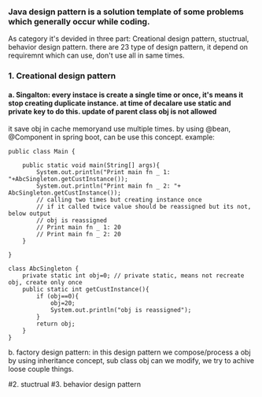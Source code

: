 ### Java design pattern is a solution template of some problems which generally occur while coding.
As category it's devided in three part: Creational design pattern, stuctrual, behavior design pattern.
there are 23 type of design pattern, it depend on requiremnt which can use, don't use all in same times.

### 1. Creational design pattern
#### a. Singalton: every instace is create a single time or once, it's means it stop creating duplicate instance. at time of decalare use static and private key to do this. update of parent class obj is not allowed
it save obj in cache memoryand use multiple times. by using @bean, @Component in spring boot, can be use this concept.
example:

```
public class Main {

    public static void main(String[] args){
        System.out.println("Print main fn _ 1: "+AbcSingleton.getCustInstance());
        System.out.println("Print main fn _ 2: "+ AbcSingleton.getCustInstance()); 
        // calling two times but creating instance once
        // if it called twice value should be reassigned but its not, below output
        // obj is reassigned
        // Print main fn _ 1: 20
        // Print main fn _ 2: 20
    }

}

class AbcSingleton {
    private static int obj=0; // private static, means not recreate obj, create only once
    public static int getCustInstance(){
        if (obj==0){
            obj=20;
            System.out.println("obj is reassigned");
        }
        return obj;
    }
}

```

b. factory design pattern: in this design pattern we compose/process a obj by using inheritance concept, sub class obj can we modify, we try to achive loose couple things.  

#2. stuctrual 
#3. behavior design pattern

